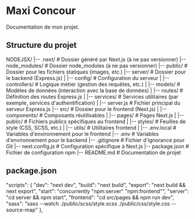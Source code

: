 # Maxi Concour

Documentation de mon projet.

## Structure du projet
NODEJSX/
|-- .next/              # Dossier généré par Next.js (à ne pas versionner)
|-- node_modules/       # Dossier node_modules (à ne pas versionner)
|-- public/             # Dossier pour les fichiers statiques (images, etc.)
|-- server/             # Dossier pour le backend (Express.js)
|   |-- config/         # Configuration du serveur
|   |-- controllers/    # Logique métier (gestion des requêtes, etc.)
|   |-- models/         # Modèles de données (interaction avec la base de données)
|   |-- routes/         # Définition des routes Express.js
|   |-- services/       # Services utilitaires (par exemple, services d'authentification)
|   |-- server.js       # Fichier principal du serveur Express.js
|-- src/                # Dossier pour le frontend (Next.js)
|   |-- components/     # Composants réutilisables
|   |-- pages/          # Pages Next.js
|   |-- public/         # Fichiers publics spécifiques au frontend
|   |-- styles/         # Feuilles de style (CSS, SCSS, etc.)
|   |-- utils/          # Utilitaires frontend
|   |-- .env.local      # Variables d'environnement pour le frontend
|-- .env                # Variables d'environnement pour le backend
|-- .gitignore          # Fichier d'ignorance pour Git
|-- next.config.js      # Configuration spécifique à Next.js
|-- package.json        # Fichier de configuration npm
|-- README.md           # Documentation de projet

## package.json
"scripts": {
    "dev": "next dev",
    "build": "next build",
    "export": "next build && next export",
    "start": "concurrently \"npm:server\" \"npm:frontend\"",
    "server": "cd server && npm start",
    "frontend": "cd src/pages && npm run dev",
    "sass": "sass --watch ./public/scss/style.scss ./public/css/style.css --source-map"
  },